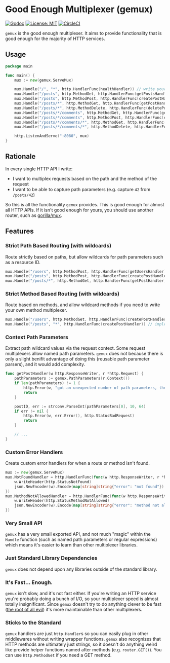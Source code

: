 # Good Enough Multiplexer (gemux)

[![Godoc](https://godoc.org/github.com/fharding1/gemux?status.svg)](http://godoc.org/github.com/fharding1/gemux)
[![License: MIT](https://img.shields.io/badge/License-MIT-yellow.svg)](https://opensource.org/licenses/MIT)
[![CircleCI](https://circleci.com/gh/fharding1/gemux.svg?style=svg)](https://circleci.com/gh/fharding1/gemux)

`gemux` is the good enough multiplexer. It aims to provide functionality that is good enough for the majority of HTTP services.

## Usage

```go
package main

func main() {
    mux := new(gemux.ServeMux)

    mux.Handle("/", "*", http.HandlerFunc(healthHandler)) // write your own method mux within the handler
    mux.Handle("/posts", http.MethodGet, http.HandlerFunc(getPostsHandler))
    mux.Handle("/posts", http.MethodPost, http.HandlerFunc(createPostHandler))
    mux.Handle("/posts/*", http.MethodGet, http.HandlerFunc(getPostHandler)) // use gemux.PathParameters to extract wildcard values
    mux.Handle("/posts/*", http.MethodDelete, http.HandlerFunc(deletePostHandler))
    mux.Handle("/posts/*/comments", http.MethodGet, http.HandlerFunc(getCommentsHandler))
    mux.Handle("/posts/*/comments", http.MethodPost, http.HandlerFunc(createCommentHandler))
    mux.Handle("/posts/*/comments/*", http.MethodGet, http.HandlerFunc(getCommentHandler))
    mux.Handle("/posts/*/comments/*", http.MethodDelete, http.HandlerFunc(deleteCommentHandler))

    http.ListenAndServe(":8080", mux)
}
```

## Rationale

In every single HTTP API I write:

* I want to multiplex requests based on the path and the method of the request
* I want to be able to capture path parameters (e.g. capture `42` from `/posts/42`)

So this is all the functionality `gemux` provides. This is good enough for almost all HTTP APIs. If it isn't good enough for yours, you should use another router, such as [gorilla/mux](https://github.com/gorilla/mux).

## Features

### Strict Path Based Routing (with wildcards)

Route strictly based on paths, but allow wildcards for path parameters such as a resource ID.

```go
mux.Handle("/users", http.MethodPost, http.HandlerFunc(getUsersHandler))
mux.Handle("/posts", http.MethodPost, http.HandlerFunc(createPostHandler))
mux.Handle("/posts/*", http.MethodGet, http.HandlerFunc(getPostHandler))
```

### Strict Method Based Routing (with wildcards)

Route based on methods, and allow wildcard methods if you need to write your own method multiplexer.

```go
mux.Handle("/users", http.MethodGet, http.HandlerFunc(createPostHandler)) // implement your own method muxer
mux.Handle("/posts", "*", http.HandlerFunc(createPostHandler)) // implement your own method muxer
```

### Context Path Parameters

Extract path wildcard values via the request context. Some request multiplexers allow named path parameters. `gemux` does not because there is only a slight benifit advantage of doing this (reusable path parameter parsers), and it would add complexity.

```go
func getPostHandler(w http.ResponseWriter, r *http.Request) {
    pathParameters := gemux.PathParameters(r.Context())
    if len(pathParameters) != 1 {
        http.Error(w, "got an unexpected number of path parameters, the muxer is broken", http.StatusInternalServerError)
        return
    }

    postID, err := strconv.ParseInt(pathParameters[0], 10, 64)
    if err != nil {
        http.Error(w, err.Error(), http.StatusBadRequest)
        return
    }

    // ...
}
```

### Custom Error Handlers

Create custom error handlers for when a route or method isn't found.

```go
mux := new(gemux.ServeMux)
mux.NotFoundHandler = http.HandlerFunc(func(w http.ResponseWriter, r *http.Request) {
    w.WriteHeader(http.StatusNotFound)
    json.NewEncoder(w).Encode(map[string]string{"error": "not found"})
})
mux.MethodNotAllowedHandler = http.HandlerFunc(func(w http.ResponseWriter, r *http.Request) {
    w.WriteHeader(http.StatusMethodNotAllowed)
    json.NewEncoder(w).Encode(map[string]string{"error": "method not allowed"})
})
```

### Very Small API

`gemux` has a very small exported API, and not much "magic" within the `Handle` function (such as named path parameters or regular expressions) which means it's easier to learn than other multiplexer libraries.

### Just Standard Library Dependencies

`gemux` does not depend upon any libraries outside of the standard library.

### It's Fast... Enough.

`gemux` isn't slow, and it's not fast either. If you're writing an HTTP service you're probably doing a bunch of I/O, so your multiplexer speed is almost totally insignificant. Since `gemux` doesn't try to do anything clever to be fast ([the root of all evil](http://wiki.c2.com/?PrematureOptimization)) it's more maintainable than other multiplexers.

### Sticks to the Standard

`gemux` handlers are just `http.Handler`s so you can easily plug in other middlewares without writing wrapper functions. `gemux` also recognizes that HTTP methods are ultimately just strings, so it doesn't do anything weird like provide helper functions named after methods (e.g. `router.GET()`). You can use `http.MethodGet` if you need a GET method.